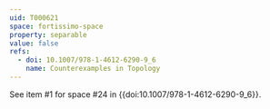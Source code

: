 ```yaml
---
uid: T000621
space: fortissimo-space
property: separable
value: false
refs:
  - doi: 10.1007/978-1-4612-6290-9_6
    name: Counterexamples in Topology
---
```

See item #1 for space #24 in {{doi:10.1007/978-1-4612-6290-9_6}}.
